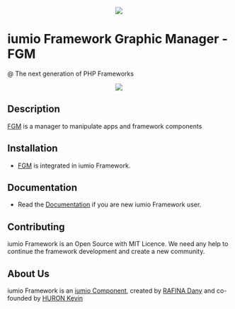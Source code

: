 
<p align="center"><a href="https://framework.iumio.com" target="_blank">
    <img src="https://framework.iumio.com/iumio-black.png">
</a></p>

iumio Framework Graphic Manager - FGM
================

@ The next generation of PHP Frameworks

<p align="center"><a href="https://framework.iumio.com" target="_blank">
    <img src="https://travis-ci.org/iumio-team/iumio-framework.svg?branch=master">
</a></p>


Description
------------

[FGM][1] is a manager to manipulate apps and framework components

Installation
------------

* [FGM][1] is integrated in iumio Framework.

Documentation
-------------

* Read the [Documentation][4] if you are new iumio Framework user.


Contributing
------------

iumio Framework is an Open Source with MIT Licence.
We need any help to continue the framework development and create a new community.


About Us
--------

iumio Framework is an [iumio Component][5], created by [RAFINA Dany][6] and co-founded by [HURON Kevin][7]

[1]: https://framework.iumio.com
[4]: https://framework.iumio.com/doc
[5]: https://components.iumio.com/doc
[6]: https://www.linkedin.com/in/dany-rafina-672041b3/
[7]: http://kevinhuron.fr/



